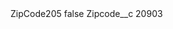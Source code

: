 <?xml version="1.0" encoding="UTF-8"?>
<CustomMetadata xmlns="http://soap.sforce.com/2006/04/metadata" xmlns:xsi="http://www.w3.org/2001/XMLSchema-instance" xmlns:xsd="http://www.w3.org/2001/XMLSchema">
    <label>ZipCode205</label>
    <protected>false</protected>
    <values>
        <field>Zipcode__c</field>
        <value xsi:type="xsd:string">20903</value>
    </values>
</CustomMetadata>
